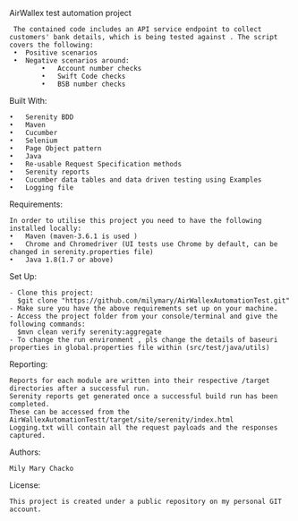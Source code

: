 AirWallex test automation project

	
	 The contained code includes an API service endpoint to collect customers' bank details, which is being tested against . The script covers the following:
	 •  Positive scenarios 
	 •  Negative scenarios around:
	 		•	Account number checks 
	 		•	Swift Code checks
	 		•	BSB number checks




Built With:

	•	Serenity BDD
	•	Maven
	•	Cucumber
	•	Selenium
	•	Page Object pattern
	•	Java
	•	Re-usable Request Specification methods
	•	Serenity reports
	•	Cucumber data tables and data driven testing using Examples
	•   Logging file


Requirements:

	In order to utilise this project you need to have the following installed locally:
	•	Maven (maven-3.6.1 is used )
	•	Chrome and Chromedriver (UI tests use Chrome by default, can be changed in serenity.properties file)
	•	Java 1.8(1.7 or above)


Set Up:

	- Clone this project:  
	  $git clone "https://github.com/milymary/AirWallexAutomationTest.git"
	- Make sure you have the above requirements set up on your machine.
	- Access the project folder from your console/terminal and give the following commands:
	  $mvn clean verify serenity:aggregate
	- To change the run environment , pls change the details of baseuri properties in global.properties file within (src/test/java/utils) 



	
Reporting:

	Reports for each module are written into their respective /target directories after a successful run.
	Serenity reports get generated once a successful build run has been completed.
	These can be accessed from the AirWallexAutomationTestt/target/site/serenity/index.html 
	Logging.txt will contain all the request payloads and the responses captured.

	
Authors:

	Mily Mary Chacko



License:

	This project is created under a public repository on my personal GIT account.





